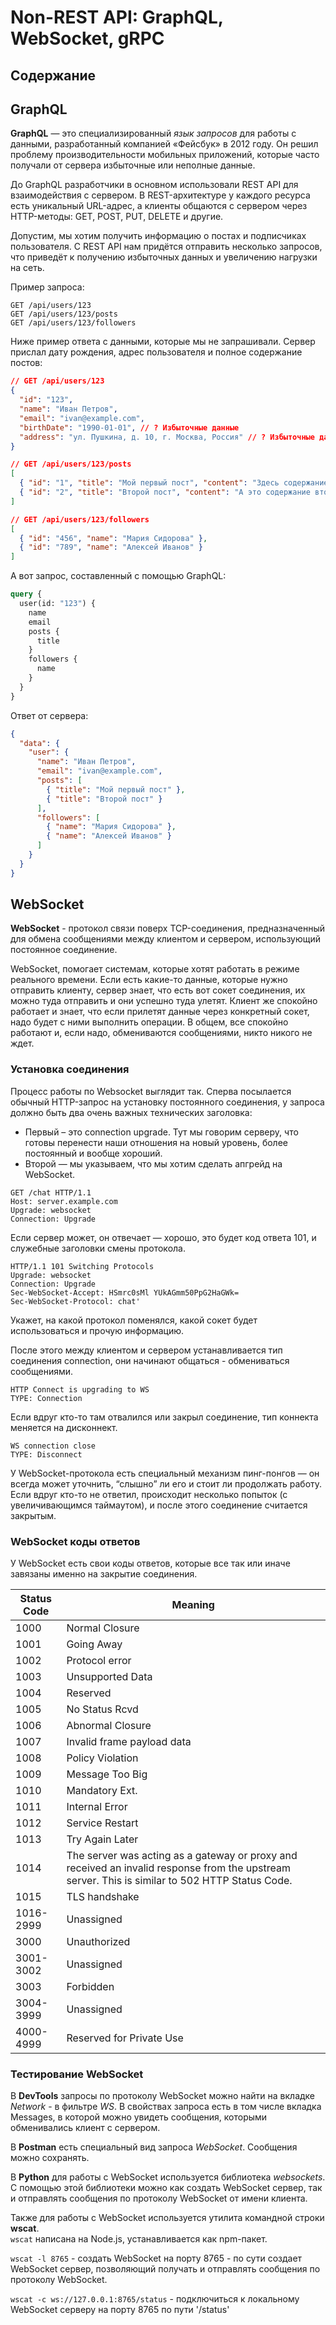 # Non-REST API: GraphQL, WebSocket, gRPC

## Содержание

## GraphQL

**GraphQL** — это специализированный *язык запросов* для работы с данными, разработанный компанией «Фейсбук» в 2012 году. Он решил проблему производительности мобильных приложений, которые часто получали от сервера избыточные или неполные данные.

До GraphQL разработчики в основном использовали REST API для взаимодействия с сервером. В REST-архитектуре у каждого ресурса есть уникальный URL-адрес, а клиенты общаются с сервером через HTTP-методы: GET, POST, PUT, DELETE и другие.

Допустим, мы хотим получить информацию о постах и подписчиках пользователя. С REST API нам придётся отправить несколько запросов, что приведёт к получению избыточных данных и увеличению нагрузки на сеть.

Пример запроса:

```http
GET /api/users/123
GET /api/users/123/posts
GET /api/users/123/followers
```

Ниже пример ответа с данными, которые мы не запрашивали. Сервер прислал дату рождения, адрес пользователя и полное содержание постов:

```json
// GET /api/users/123
{
  "id": "123",
  "name": "Иван Петров",
  "email": "ivan@example.com",
  "birthDate": "1990-01-01", // ? Избыточные данные
  "address": "ул. Пушкина, д. 10, г. Москва, Россия" // ? Избыточные данные
}

// GET /api/users/123/posts
[
  { "id": "1", "title": "Мой первый пост", "content": "Здесь содержание первого поста..." }, // ? Избыточные данные (content)
  { "id": "2", "title": "Второй пост", "content": "А это содержание второго поста..." } // ? Избыточные данные (content)
]

// GET /api/users/123/followers
[
  { "id": "456", "name": "Мария Сидорова" },
  { "id": "789", "name": "Алексей Иванов" }
]
```

А вот запрос, составленный с помощью GraphQL:

```graphql
query {
  user(id: "123") {
    name
    email
    posts {
      title
    }
    followers {
      name
    }
  }
}
```

Ответ от сервера:

```json
{
  "data": {
    "user": {
      "name": "Иван Петров",
      "email": "ivan@example.com",
      "posts": [
        { "title": "Мой первый пост" },
        { "title": "Второй пост" }
      ],
      "followers": [
        { "name": "Мария Сидорова" },
        { "name": "Алексей Иванов" }
      ]
    }
  }
}
```
















## WebSocket

**WebSocket** - протокол связи поверх TCP-соединения, предназначенный для обмена сообщениями между клиентом и сервером, использующий постоянное соединение.

WebSocket, помогает системам, которые хотят работать в режиме реального времени. Если есть какие-то данные, которые нужно отправить клиенту, сервер знает, что есть вот сокет соединения, их можно туда отправить и они успешно туда улетят. Клиент же спокойно работает и знает, что если прилетят данные через конкретный сокет, надо будет с ними выполнить операции. В общем, все спокойно работают и, если надо, обмениваются сообщениями, никто никого не ждет.

### Установка соединения

Процесс работы по Websocket выглядит так. Сперва посылается обычный HTTP-запрос на установку постоянного соединения, у запроса должно быть два очень важных технических заголовка:

* Первый – это connection upgrade. Тут мы говорим серверу, что готовы перенести наши отношения на новый уровень, более постоянный и вообще хороший.
* Второй — мы указываем, что мы хотим сделать апгрейд на WebSocket.

```http
GET /chat HTTP/1.1
Host: server.example.com
Upgrade: websocket
Connection: Upgrade
```

Если сервер может, он отвечает — хорошо, это будет код ответа 101, и служебные заголовки смены протокола.

```http
HTTP/1.1 101 Switching Protocols
Upgrade: websocket
Connection: Upgrade
Sec-WebSocket-Accept: HSmrc0sMl YUkAGmm50PpG2HaGWk=
Sec-WebSocket-Protocol: chat'
```

Укажет, на какой протокол поменялся, какой сокет будет использоваться и прочую информацию.

После этого между клиентом и сервером устанавливается тип соединения connection, они начинают общаться - обмениваться сообщениями.

```http
HTTP Connect is upgrading to WS
TYPE: Connection
```

Если вдруг кто-то там отвалился или закрыл соединение, тип коннекта меняется на дисконнект.

```http
WS connection close
TYPE: Disconnect
```

У WebSocket-протокола есть специальный механизм пинг-понгов — он всегда может уточнить, “слышно” ли его и стоит ли продолжать работу. Если вдруг кто-то не ответил, происходит несколько попыток (с увеличивающимся таймаутом), и после этого соединение считается закрытым.

### WebSocket коды ответов

У WebSocket есть свои коды ответов, которые все так или иначе завязаны именно на закрытие соединения.

|Status Code|Meaning|
|--|--|
|1000|Normal Closure|
|1001|Going Away|
|1002|Protocol error|
|1003|Unsupported Data|
|1004|Reserved|
|1005|No Status Rcvd|
|1006|Abnormal Closure|
|1007|Invalid frame payload data|
|1008|Policy Violation|
|1009|Message Too Big|
|1010|Mandatory Ext.|
|1011|Internal Error|
|1012|Service Restart|
|1013|Try Again Later|
|1014|The server was acting as a gateway or proxy and received an invalid response from the upstream server. This is similar to 502 HTTP Status Code.|
|1015|TLS handshake|
|1016-2999|Unassigned|
|3000|Unauthorized|
|3001-3002|Unassigned|
|3003|Forbidden|
|3004-3999|Unassigned|
|4000-4999|Reserved for Private Use|

### Тестирование WebSocket

В **DevTools** запросы по протоколу WebSocket можно найти на вкладке *Network* - в фильтре *WS*. В свойствах запроса есть в том числе вкладка Messages, в которой можно увидеть сообщения, которыми обменивались клиент с сервером.

В **Postman** есть специальный вид запроса *WebSocket*. Сообщения можно сохранять.

В **Python** для работы с WebSocket используется библиотека *websockets*. С помощью этой библиотеки можно как создать WebSocket сервер, так и отправлять сообщения по протоколу WebSocket от имени клиента.

Также для работы с WebSocket используется утилита командной строки **wscat**.  
`wscat` написана на Node.js, устанавливается как npm-пакет.

`wscat -l 8765` - создать WebSocket на порту 8765 - по сути создает WebSocket сервер, позволяющий получать и отправлять сообщения по протоколу WebSocket.

`wscat -c ws://127.0.0.1:8765/status` - подключиться к локальному WebSocket серверу на порту 8765 по пути '/status'
